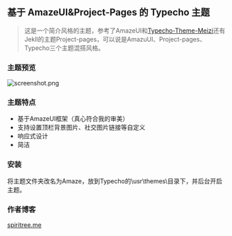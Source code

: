 ## 基于 AmazeUI&Project-Pages 的 Typecho 主题
> 这是一个简介风格的主题，参考了AmazeUI和[Typecho-Theme-Meizi](https://github.com/tlerbao/Typecho-Theme-Meizi)还有Jekll的主题Project-pages，可以说是AmazuUI、Project-pages、Typecho三个主题混搭风格。

### 主题预览
![screenshot.png](https://ooo.0o0.ooo/2017/05/14/59184f5167d85.png)

### 主题特点
- 基于AmazeUI框架（真心符合我的审美）
- 支持设置顶栏背景图片、社交图片链接等自定义
- 响应式设计
- 简洁

### 安装
将主题文件夹改名为Amaze，放到Typecho的\usr\themes\目录下，并后台开启主题。

### 作者博客
[spiritree.me](https://spiritree.me)